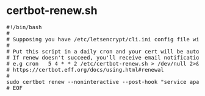 # certbot-renew.sh
<pre>
#!/bin/bash
#
# Supposing you have /etc/letsencrypt/cli.ini config file with domains
#
# Put this script in a daily cron and your cert will be automagically updated 30 days before expiration.
# If renew doesn't succeed, you'll receive email notification from your CA.
# e.g cron   5 4 * * 2 /etc/certbot-renew.sh > /dev/null 2>&1
# https://certbot.eff.org/docs/using.html#renewal
#
sudo certbot renew --noninteractive --post-hook "service apache2 reload"
# EOF
</pre>

